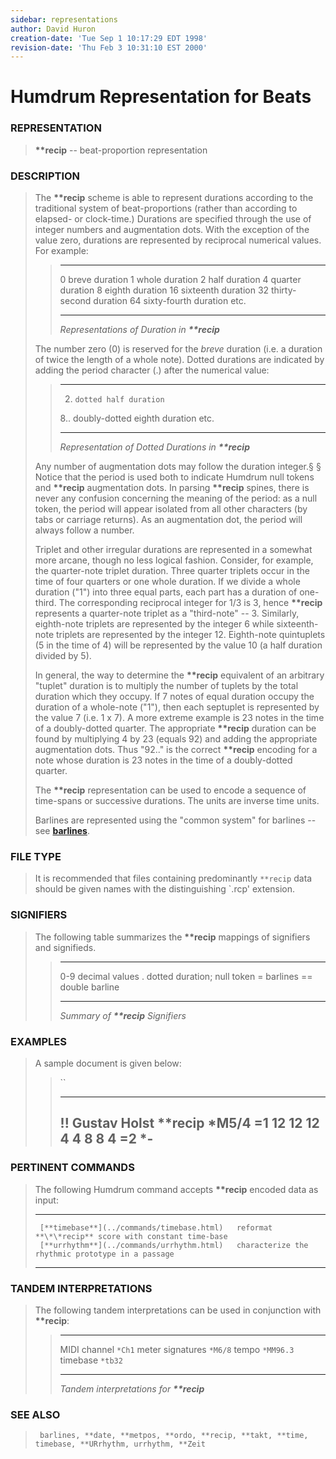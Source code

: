 ```yaml
---
sidebar: representations
author: David Huron
creation-date: 'Tue Sep 1 10:17:29 EDT 1998'
revision-date: 'Thu Feb 3 10:31:10 EST 2000'
---
```



Humdrum Representation for Beats
================================

### REPRESENTATION

> **\*\*recip** \-- beat-proportion representation

### DESCRIPTION

> The **\*\*recip** scheme is able to represent durations according to
> the traditional system of beat-proportions (rather than according to
> elapsed- or clock-time.) Durations are specified through the use of
> integer numbers and augmentation dots. With the exception of the value
> zero, durations are represented by reciprocal numerical values. For
> example:
>
> >   ------ ------------------------
> >   0      breve duration
> >   1      whole duration
> >   2      half duration
> >   4      quarter duration
> >   8      eighth duration
> >   16     sixteenth duration
> >   32     thirty-second duration
> >   64     sixty-fourth duration
> >   etc.   
> >   ------ ------------------------
> >
> > *Representations of Duration in **\*\*recip***
>
> The number zero (0) is reserved for the *breve* duration (i.e. a
> duration of twice the length of a whole note). Dotted durations are
> indicated by adding the period character (.) after the numerical
> value:
>
> >   ------ -------------------------------
> >   2.     dotted half duration
> >   8..    doubly-dotted eighth duration
> >   etc.   
> >   ------ -------------------------------
> >
> > *Representation of Dotted Durations in **\*\*recip***
>
> Any number of augmentation dots may follow the duration integer.§ §
> Notice that the period is used both to indicate Humdrum null tokens
> and **\*\*recip** augmentation dots. In parsing **\*\*recip** spines,
> there is never any confusion concerning the meaning of the period: as
> a null token, the period will appear isolated from all other
> characters (by tabs or carriage returns). As an augmentation dot, the
> period will always follow a number.
>
> Triplet and other irregular durations are represented in a somewhat
> more arcane, though no less logical fashion. Consider, for example,
> the quarter-note triplet duration. Three quarter triplets occur in the
> time of four quarters or one whole duration. If we divide a whole
> duration (\"1\") into three equal parts, each part has a duration of
> one-third. The corresponding reciprocal integer for 1/3 is 3, hence
> **\*\*recip** represents a quarter-note triplet as a \"third-note\"
> \-- 3. Similarly, eighth-note triplets are represented by the integer
> 6 while sixteenth-note triplets are represented by the integer 12.
> Eighth-note quintuplets (5 in the time of 4) will be represented by
> the value 10 (a half duration divided by 5).
>
> In general, the way to determine the **\*\*recip** equivalent of an
> arbitrary \"tuplet\" duration is to multiply the number of tuplets by
> the total duration which they occupy. If 7 notes of equal duration
> occupy the duration of a whole-note (\"1\"), then each septuplet is
> represented by the value 7 (i.e. 1 x 7). A more extreme example is 23
> notes in the time of a doubly-dotted quarter. The appropriate
> **\*\*recip** duration can be found by multiplying 4 by 23 (equals 92)
> and adding the appropriate augmentation dots. Thus \"92..\" is the
> correct **\*\*recip** encoding for a note whose duration is 23 notes
> in the time of a doubly-dotted quarter.
>
> The **\*\*recip** representation can be used to encode a sequence of
> time-spans or successive durations. The units are inverse time units.
>
> Barlines are represented using the \"common system\" for barlines \--
> see [**barlines**](barlines.rep.html).

### FILE TYPE

> It is recommended that files containing predominantly `**recip` data
> should be given names with the distinguishing \`.rcp\' extension.

### SIGNIFIERS

> The following table summarizes the **\*\*recip** mappings of
> signifiers and signifieds.
>
> >   ----- -----------------------------
> >   0-9   decimal values
> >   .     dotted duration; null token
> >   =     barlines
> >   ==    double barline
> >   ----- -----------------------------
> >
> > *Summary of **\*\*recip** Signifiers*

### EXAMPLES

> A sample document is given below:
>
> > ``
> >
> >   -----------------
> >   !! Gustav Holst
> >   \*\*recip
> >   \*M5/4
> >   =1
> >   12
> >   12
> >   12
> >   4
> >   4
> >   8
> >   8
> >   4
> >   =2
> >   \*-
> >   -----------------
> >
### PERTINENT COMMANDS

> The following Humdrum command accepts **\*\*recip** encoded data as
> input:
>
>   -- ------------------------------------------- ------------------------------------------------------
>                                                  
>      [**timebase**](../commands/timebase.html)   reformat **\*\*recip** score with constant time-base
>      [**urrhythm**](../commands/urrhythm.html)   characterize the rhythmic prototype in a passage
>   -- ------------------------------------------- ------------------------------------------------------
>
### TANDEM INTERPRETATIONS

> The following tandem interpretations can be used in conjunction with
> **\*\*recip**:
>
> >   ------------------ -----------
> >   MIDI channel       `*Ch1`
> >   meter signatures   `*M6/8`
> >   tempo              `*MM96.3`
> >   timebase           `*tb32`
> >   ------------------ -----------
> >
> > *Tandem interpretations for **\*\*recip***

### SEE ALSO

> ` barlines, **date, **metpos, **ordo, **recip, **takt, **time, timebase, **URrhythm, urrhythm, **Zeit`

